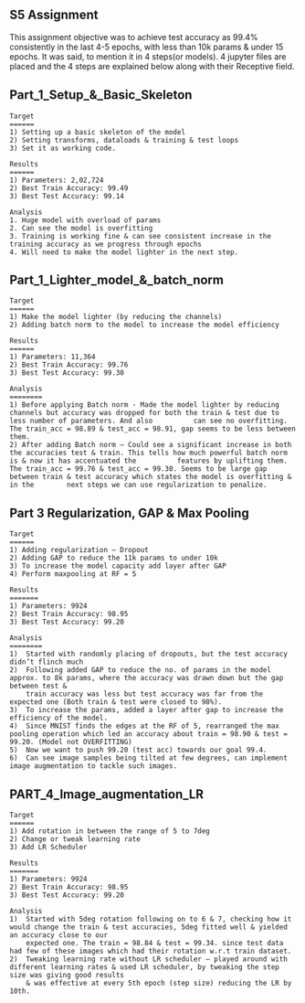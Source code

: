 S5 Assignment
-------------

This assignment objective was to achieve test accuracy as 99.4% consistently in the last 4-5 epochs, with less than 10k params & under 15 epochs. It was said, to mention it in 4 steps(or models). 4 jupyter files are placed and the 4 steps are explained below along with their Receptive field.


Part_1_Setup_&_Basic_Skeleton
-----------------------------
    Target
    ======
    1) Setting up a basic skeleton of the model
    2) Setting transforms, dataloads & training & test loops
    3) Set it as working code.

    Results
    ======
    1) Parameters: 2,02,724
    2) Best Train Accuracy: 99.49
    3) Best Test Accuracy: 99.14
    
    Analysis
    1. Huge model with overload of params
    2. Can see the model is overfitting
    3. Training is working fine & can see consistent increase in the training accuracy as we progress through epochs
    4. Will need to make the model lighter in the next step.
    

Part_1_Lighter_model_&_batch_norm
---------------------------------
    Target
    ======
    1) Make the model lighter (by reducing the channels)
    2) Adding batch norm to the model to increase the model efficiency

    Results
    ======
    1) Parameters: 11,364
    2) Best Train Accuracy: 99.76
    3) Best Test Accuracy: 99.30

    Analysis
    ========
    1) Before applying Batch norm - Made the model lighter by reducing channels but accuracy was dropped for both the train & test due to less number of parameters. And also          can see no overfitting. The train_acc = 98.89 & test_acc = 98.91, gap seems to be less between them.
    2) After adding Batch norm – Could see a significant increase in both the accuracies test & train. This tells how much powerful batch norm is & now it has accentuated the          features by uplifting them. The train_acc = 99.76 & test_acc = 99.30. Seems to be large gap between train & test accuracy which states the model is overfitting & in the        next steps we can use regularization to penalize.
    

Part 3 Regularization, GAP & Max Pooling
----------------------------------------
    Target
    ======
    1) Adding regularization – Dropout
    2) Adding GAP to reduce the 11k params to under 10k
    3) To increase the model capacity add layer after GAP
    4) Perform maxpooling at RF = 5
    
    Results
    =======
    1) Parameters: 9924
    2) Best Train Accuracy: 98.95
    3) Best Test Accuracy: 99.20

    Analysis
    ========
    1)	Started with randomly placing of dropouts, but the test accuracy didn’t flinch much
    2)	Following added GAP to reduce the no. of params in the model approx. to 8k params, where the accuracy was drawn down but the gap between test & 
        train accuracy was less but test accuracy was far from the expected one (Both train & test were closed to 98%).
    3)	To increase the params, added a layer after gap to increase the efficiency of the model. 
    4)	Since MNIST finds the edges at the RF of 5, rearranged the max pooling operation which led an accuracy about train = 98.90 & test = 99.20. (Model not OVERFITTING)
    5)	Now we want to push 99.20 (test acc) towards our goal 99.4.
    6)	Can see image samples being tilted at few degrees, can implement image augmentation to tackle such images.


PART_4_Image_augmentation_LR
----------------------------
    Target
    ======
    1) Add rotation in between the range of 5 to 7deg
    2) Change or tweak learning rate
    3) Add LR Scheduler
    
    Results
    =======
    1) Parameters: 9924
    2) Best Train Accuracy: 98.95
    3) Best Test Accuracy: 99.20

    Analysis
    1)	Started with 5deg rotation following on to 6 & 7, checking how it would change the train & test accuracies, 5deg fitted well & yielded an accuracy close to our 
        expected one. The train = 98.84 & test = 99.34. since test data had few of these images which had their rotation w.r.t train dataset.
    2)	Tweaking learning rate without LR scheduler – played around with different learning rates & used LR scheduler, by tweaking the step size was giving good results 
        & was effective at every 5th epoch (step size) reducing the LR by 10th.




